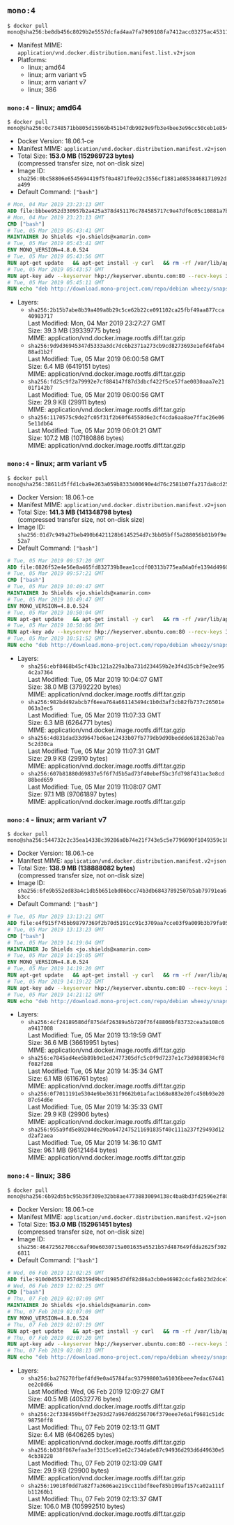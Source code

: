 ## `mono:4`

```console
$ docker pull mono@sha256:be8db456c8029b2e5557dcfad4aa7fa7909108fa7412acc03275ac4531183581
```

-	Manifest MIME: `application/vnd.docker.distribution.manifest.list.v2+json`
-	Platforms:
	-	linux; amd64
	-	linux; arm variant v5
	-	linux; arm variant v7
	-	linux; 386

### `mono:4` - linux; amd64

```console
$ docker pull mono@sha256:0c7348571bb805d15969b451b47db9029e9fb3e4bee3e96cc50ceb1e85446e71
```

-	Docker Version: 18.06.1-ce
-	Manifest MIME: `application/vnd.docker.distribution.manifest.v2+json`
-	Total Size: **153.0 MB (152969723 bytes)**  
	(compressed transfer size, not on-disk size)
-	Image ID: `sha256:0bc58806e6545694419f5f0a4871f0e92c3556cf1881a08538468171092da499`
-	Default Command: `["bash"]`

```dockerfile
# Mon, 04 Mar 2019 23:23:13 GMT
ADD file:bbbee952d330957b2a425a378d451176c784585717c9e47df6c05c10881a7b3c in / 
# Mon, 04 Mar 2019 23:23:13 GMT
CMD ["bash"]
# Tue, 05 Mar 2019 05:43:41 GMT
MAINTAINER Jo Shields <jo.shields@xamarin.com>
# Tue, 05 Mar 2019 05:43:41 GMT
ENV MONO_VERSION=4.8.0.524
# Tue, 05 Mar 2019 05:43:56 GMT
RUN apt-get update   && apt-get install -y curl   && rm -rf /var/lib/apt/lists/*
# Tue, 05 Mar 2019 05:43:57 GMT
RUN apt-key adv --keyserver hkp://keyserver.ubuntu.com:80 --recv-keys 3FA7E0328081BFF6A14DA29AA6A19B38D3D831EF
# Tue, 05 Mar 2019 05:45:11 GMT
RUN echo "deb http://download.mono-project.com/repo/debian wheezy/snapshots/$MONO_VERSION main" > /etc/apt/sources.list.d/mono-xamarin.list   && apt-get update   && apt-get install -y binutils mono-devel ca-certificates-mono fsharp mono-vbnc nuget referenceassemblies-pcl   && rm -rf /var/lib/apt/lists/* /tmp/*
```

-	Layers:
	-	`sha256:2b15b7abe8b39a409a8b29c5ce62b22ce091102ca25fbf49aa877cca40983717`  
		Last Modified: Mon, 04 Mar 2019 23:27:27 GMT  
		Size: 39.3 MB (39339775 bytes)  
		MIME: application/vnd.docker.image.rootfs.diff.tar.gzip
	-	`sha256:9d9d36945347d5333a3dc7dc6b2371a273cb9cd8273693e1efd4fab488ad1b2f`  
		Last Modified: Tue, 05 Mar 2019 06:00:58 GMT  
		Size: 6.4 MB (6419151 bytes)  
		MIME: application/vnd.docker.image.rootfs.diff.tar.gzip
	-	`sha256:fd25c9f2a79992e7cf884147f87d3dbcf422f5ce57fae0030aaa7e2101f142b7`  
		Last Modified: Tue, 05 Mar 2019 06:00:56 GMT  
		Size: 29.9 KB (29911 bytes)  
		MIME: application/vnd.docker.image.rootfs.diff.tar.gzip
	-	`sha256:1170575c9de2fc05f31f2b60f64558d6e3cf4cda6aa8ae7ffac26e065e11db64`  
		Last Modified: Tue, 05 Mar 2019 06:01:21 GMT  
		Size: 107.2 MB (107180886 bytes)  
		MIME: application/vnd.docker.image.rootfs.diff.tar.gzip

### `mono:4` - linux; arm variant v5

```console
$ docker pull mono@sha256:38611d5ffd1cba9e263a059b8333400690e4d76c2581b07fa217da8cd259d8c5
```

-	Docker Version: 18.06.1-ce
-	Manifest MIME: `application/vnd.docker.distribution.manifest.v2+json`
-	Total Size: **141.3 MB (141348798 bytes)**  
	(compressed transfer size, not on-disk size)
-	Image ID: `sha256:01d7c949a27beb490b6421128b6145254d7c3bb05bff5a288056b01b9f9e52a7`
-	Default Command: `["bash"]`

```dockerfile
# Tue, 05 Mar 2019 09:57:20 GMT
ADD file:0826f52e4e56e8a465fd832739b8eae1ccdf00313b775ea84a0fe1394d496009 in / 
# Tue, 05 Mar 2019 09:57:21 GMT
CMD ["bash"]
# Tue, 05 Mar 2019 10:49:47 GMT
MAINTAINER Jo Shields <jo.shields@xamarin.com>
# Tue, 05 Mar 2019 10:49:47 GMT
ENV MONO_VERSION=4.8.0.524
# Tue, 05 Mar 2019 10:50:04 GMT
RUN apt-get update   && apt-get install -y curl   && rm -rf /var/lib/apt/lists/*
# Tue, 05 Mar 2019 10:50:06 GMT
RUN apt-key adv --keyserver hkp://keyserver.ubuntu.com:80 --recv-keys 3FA7E0328081BFF6A14DA29AA6A19B38D3D831EF
# Tue, 05 Mar 2019 10:51:52 GMT
RUN echo "deb http://download.mono-project.com/repo/debian wheezy/snapshots/$MONO_VERSION main" > /etc/apt/sources.list.d/mono-xamarin.list   && apt-get update   && apt-get install -y binutils mono-devel ca-certificates-mono fsharp mono-vbnc nuget referenceassemblies-pcl   && rm -rf /var/lib/apt/lists/* /tmp/*
```

-	Layers:
	-	`sha256:ebf8468b45cf43bc121a229a3ba731d234459b2e3f4d35cbf9e2ee954c2a7364`  
		Last Modified: Tue, 05 Mar 2019 10:04:07 GMT  
		Size: 38.0 MB (37992220 bytes)  
		MIME: application/vnd.docker.image.rootfs.diff.tar.gzip
	-	`sha256:982bd492abcb7f6eea764a661143494c1b0d3af3cb82fb737c26501e063a3ec5`  
		Last Modified: Tue, 05 Mar 2019 11:07:33 GMT  
		Size: 6.3 MB (6264771 bytes)  
		MIME: application/vnd.docker.image.rootfs.diff.tar.gzip
	-	`sha256:4d831dad33d9647bd6ae12433b07fb779db9d90beddde618263ab7ea5c2d30ca`  
		Last Modified: Tue, 05 Mar 2019 11:07:31 GMT  
		Size: 29.9 KB (29910 bytes)  
		MIME: application/vnd.docker.image.rootfs.diff.tar.gzip
	-	`sha256:607b81880d69837e5f6f7d5b5ad73f40ebef5bc3fd798f431ac3e8cd88bed659`  
		Last Modified: Tue, 05 Mar 2019 11:08:07 GMT  
		Size: 97.1 MB (97061897 bytes)  
		MIME: application/vnd.docker.image.rootfs.diff.tar.gzip

### `mono:4` - linux; arm variant v7

```console
$ docker pull mono@sha256:544732c2c35ea14338c39286a0b74e21f743e5c5e7796090f1049359c16941bf
```

-	Docker Version: 18.06.1-ce
-	Manifest MIME: `application/vnd.docker.distribution.manifest.v2+json`
-	Total Size: **138.9 MB (138888082 bytes)**  
	(compressed transfer size, not on-disk size)
-	Image ID: `sha256:6fe9b552ed83a4c1db5b651ebd06bcc74b3db68437892507b5ab79791ea6b3cc`
-	Default Command: `["bash"]`

```dockerfile
# Tue, 05 Mar 2019 13:13:21 GMT
ADD file:e4f915f745bb98797369f2b70d5191cc91c3709aa7cce03f9a009b3b79fa05de in / 
# Tue, 05 Mar 2019 13:13:23 GMT
CMD ["bash"]
# Tue, 05 Mar 2019 14:19:04 GMT
MAINTAINER Jo Shields <jo.shields@xamarin.com>
# Tue, 05 Mar 2019 14:19:05 GMT
ENV MONO_VERSION=4.8.0.524
# Tue, 05 Mar 2019 14:19:20 GMT
RUN apt-get update   && apt-get install -y curl   && rm -rf /var/lib/apt/lists/*
# Tue, 05 Mar 2019 14:19:22 GMT
RUN apt-key adv --keyserver hkp://keyserver.ubuntu.com:80 --recv-keys 3FA7E0328081BFF6A14DA29AA6A19B38D3D831EF
# Tue, 05 Mar 2019 14:21:12 GMT
RUN echo "deb http://download.mono-project.com/repo/debian wheezy/snapshots/$MONO_VERSION main" > /etc/apt/sources.list.d/mono-xamarin.list   && apt-get update   && apt-get install -y binutils mono-devel ca-certificates-mono fsharp mono-vbnc nuget referenceassemblies-pcl   && rm -rf /var/lib/apt/lists/* /tmp/*
```

-	Layers:
	-	`sha256:4cf24189586df875d4f26389a5b720f76f48806bf83732cea3a108c6a9417008`  
		Last Modified: Tue, 05 Mar 2019 13:19:59 GMT  
		Size: 36.6 MB (36619951 bytes)  
		MIME: application/vnd.docker.image.rootfs.diff.tar.gzip
	-	`sha256:e7845ad4ee5b89b9d1ed2477305dfc5c0f9d7237e1c73d9889834cf8f082f268`  
		Last Modified: Tue, 05 Mar 2019 14:35:34 GMT  
		Size: 6.1 MB (6116761 bytes)  
		MIME: application/vnd.docker.image.rootfs.diff.tar.gzip
	-	`sha256:0f7011191e5304e9be3631f9662b01afac1b68e883e20fc450b93e2087c64d6e`  
		Last Modified: Tue, 05 Mar 2019 14:35:33 GMT  
		Size: 29.9 KB (29906 bytes)  
		MIME: application/vnd.docker.image.rootfs.diff.tar.gzip
	-	`sha256:955a9fd5e89204de29ba6472475211691835f40c111a237f29493d12d2af2aea`  
		Last Modified: Tue, 05 Mar 2019 14:36:10 GMT  
		Size: 96.1 MB (96121464 bytes)  
		MIME: application/vnd.docker.image.rootfs.diff.tar.gzip

### `mono:4` - linux; 386

```console
$ docker pull mono@sha256:6b92db5bc95b36f309e32bb8ae47738830094138c4ba8bd3fd2596e2f8007691
```

-	Docker Version: 18.06.1-ce
-	Manifest MIME: `application/vnd.docker.distribution.manifest.v2+json`
-	Total Size: **153.0 MB (152961451 bytes)**  
	(compressed transfer size, not on-disk size)
-	Image ID: `sha256:46472562706cc6af90e6030715a001635e5521b57d487649fdda2625f3026811`
-	Default Command: `["bash"]`

```dockerfile
# Wed, 06 Feb 2019 12:02:25 GMT
ADD file:910d045517957d8359d9bcd1985d7df82d86a3cb0e46982c4cfa6b23d2dce71a in / 
# Wed, 06 Feb 2019 12:02:25 GMT
CMD ["bash"]
# Thu, 07 Feb 2019 02:07:09 GMT
MAINTAINER Jo Shields <jo.shields@xamarin.com>
# Thu, 07 Feb 2019 02:07:09 GMT
ENV MONO_VERSION=4.8.0.524
# Thu, 07 Feb 2019 02:07:19 GMT
RUN apt-get update   && apt-get install -y curl   && rm -rf /var/lib/apt/lists/*
# Thu, 07 Feb 2019 02:07:20 GMT
RUN apt-key adv --keyserver hkp://keyserver.ubuntu.com:80 --recv-keys 3FA7E0328081BFF6A14DA29AA6A19B38D3D831EF
# Thu, 07 Feb 2019 02:08:13 GMT
RUN echo "deb http://download.mono-project.com/repo/debian wheezy/snapshots/$MONO_VERSION main" > /etc/apt/sources.list.d/mono-xamarin.list   && apt-get update   && apt-get install -y binutils mono-devel ca-certificates-mono fsharp mono-vbnc nuget referenceassemblies-pcl   && rm -rf /var/lib/apt/lists/* /tmp/*
```

-	Layers:
	-	`sha256:ba276270fbef4fd9e0a45784fac937998003a61036beee7edac67441ee2c0d66`  
		Last Modified: Wed, 06 Feb 2019 12:09:27 GMT  
		Size: 40.5 MB (40532776 bytes)  
		MIME: application/vnd.docker.image.rootfs.diff.tar.gzip
	-	`sha256:2cf338459b4ff3e293d27a967ddd256706f379eee7e6a1f9681c51dc98750ff8`  
		Last Modified: Thu, 07 Feb 2019 02:13:11 GMT  
		Size: 6.4 MB (6406265 bytes)  
		MIME: application/vnd.docker.image.rootfs.diff.tar.gzip
	-	`sha256:b038f867efaa3ef3315ce91e62c734da6e87c94936d293d6d49630e54cb38228`  
		Last Modified: Thu, 07 Feb 2019 02:13:09 GMT  
		Size: 29.9 KB (29900 bytes)  
		MIME: application/vnd.docker.image.rootfs.diff.tar.gzip
	-	`sha256:19018f0dd7a82f7a3606ae219cc11bdf8eef85b109af157ca02a111fb11260b1`  
		Last Modified: Thu, 07 Feb 2019 02:13:37 GMT  
		Size: 106.0 MB (105992510 bytes)  
		MIME: application/vnd.docker.image.rootfs.diff.tar.gzip
